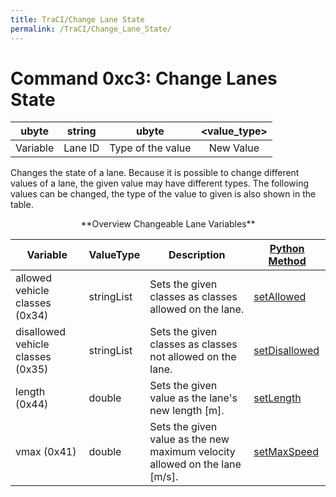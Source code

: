 ```yaml
---
title: TraCI/Change Lane State
permalink: /TraCI/Change_Lane_State/
---
```


# Command 0xc3: Change Lanes State

|  ubyte   | string  |       ubyte       | <value_type\> |
| :------: | :-----: | :---------------: | :----------: |
| Variable | Lane ID | Type of the value |  New Value   |

Changes the state of a lane. Because it is possible to change different
values of a lane, the given value may have different types. The
following values can be changed, the type of the value to given is also
shown in the table.

<center>**Overview Changeable Lane Variables**</center>

| Variable                          | ValueType  | Description                                             | [Python Method](../TraCI/Interfacing_TraCI_from_Python.md)       |
| --------------------------------- | ---------- | ---------------------------------------------------- | ------------------------------------------- |
| allowed vehicle classes (0x34)    | stringList | Sets the given classes as classes allowed on the lane.                        | [setAllowed](https://sumo.dlr.de/pydoc/traci._lane.html#LaneDomain-setAllowed)       |
| disallowed vehicle classes (0x35) | stringList | Sets the given classes as classes not allowed on the lane.                    | [setDisallowed](https://sumo.dlr.de/pydoc/traci._lane.html#LaneDomain-setDisallowed) |
| length (0x44)                     | double     | Sets the given value as the lane's new length \[m\].                          | [setLength](https://sumo.dlr.de/pydoc/traci._lane.html#LaneDomain-setLength)         |
| vmax (0x41)                       | double     | Sets the given value as the new maximum velocity allowed on the lane \[m/s\]. | [setMaxSpeed](https://sumo.dlr.de/pydoc/traci._lane.html#LaneDomain-setMaxSpeed)     |